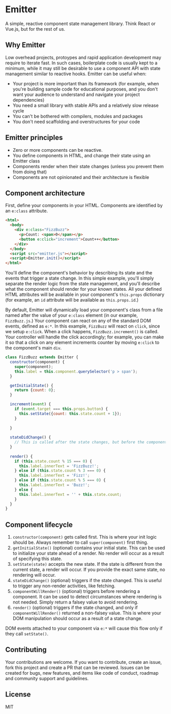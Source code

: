 # Emitter

A simple, reactive component state management library. Think React or Vue.js, but for the rest of us.

## Why Emitter

Low overhead projects, protoypes and rapid application development may require to iterate fast. In such cases, boilerplate code is usually kept to a minimum, while it may still be desirable to use a component API with state management similar to reactive hooks. Emitter can be useful when:

- Your project is more important than its framework (for example, when you're building sample code for educational purposes, and you don't want your audience to understand and navigate your project dependencies)
- You need a small library with stable APIs and a relatively slow release cycle
- You can't be bothered with compilers, modules and packages
- You don't need scaffolding and overstructures for your code

## Emitter principles

- Zero or more components can be reactive.
- You define components in HTML, and change their state using an Emitter class
- Components render when their state changes (unless you prevent them from doing that)
- Components are not opinionated and their architecture is flexible

## Component architecture

First, define your components in your HTML. Components are identified by an `e:class` attribute.

```html
<html>
  <body>
    <div e:class="FizzBuzz">
      <p>Count: <span>0</span></p>
      <button e:click="increment">Count++</button>
    </div>
  </body>
  <script src="emitter.js"></script>
  <script>Emitter.init()</script>
</html>
```

You'll define the component's behavior by describing its state and the events that trigger a state change. In this simple example, you'll simply separate the render logic from the state management, and you'll describe what the component should render for your known states. All your defined HTML attributes will be available in your component's `this.props` dictionary (for example, an `id` attribute will be available as `this.props.id`.)

By default, Emitter will dynamically load your component's class from a file named after the value of your `e:class` element (in our example, `FizzBuzz.js`.) Your component can react on any of the standard DOM events, defined as `e:*`. In this example, `FizzBuzz` will react on `click`, since we setup `e:click`. When a click happens, `FizzBuzz.increment()` is called. Your controller will handle the click accordingly; for example, you can make it so that a click on any element increments counter by moving `e:click` to the component's main `div`.

```js
class FizzBuzz extends Emitter {
  constructor(component) {
    super(component);
    this.label = this.component.querySelector('p > span');
  }

  getInitialState() {
    return {count: 0};
  }

  increment(event) {
    if (event.target === this.props.button) {
      this.setState({count: this.state.count + 1});  
    }
    
  }
  
  stateDidChange() {
    // This is called after the state changes, but before the component renders.
  }
  
  render() {
    if (this.state.count % 15 === 0) {
      this.label.innerText = 'FizzBuzz!';
    } else if (this.state.count % 3 === 0) {
      this.label.innerText = 'Fizz!';  
    } else if (this.state.count % 5 === 0) {
      this.label.innerText = 'Buzz!';  
    } else {
      this.label.innerText = '' + this.state.count;
    }
  }
}
```

## Component lifecycle

1. `constructor(component)` gets called first. This is where your init logic should be. Always remember to call `super(component)` first thing.
1. `getInitialState()` (optional) contains your initial state. This can be used to initialize your state ahead of a render. No render will occur as a result of specifying this state.
1. `setState(state)` accepts the new state. If the state is different from the current state, a render will occur. If you provide the exact same state, no rendering will occur.
1. `stateDidChange()` (optional) triggers if the state changed. This is useful to trigger any non-render activities, like fetching.
2. `componentWillRender()` (optional) triggers before rendering a component. It can be used to detect circumstances where rendering is not needed. Simply return a falsey value to avoid rendering.
3. `render()` (optional) triggers if the state changed, and only if `componentWillRender()` returned a non-falsey value. This is where your DOM manipulation should occur as a result of a state change.

DOM events attached to your component via `e:*` will cause this flow only if they call `setState()`.

## Contributing

Your contributions are welcome. If you want to contribute, create an issue, fork this project and create a PR that can be reviewed. Issues can be created for bugs, new features, and items like code of conduct, roadmap and community support and guidelines.

## License

MIT

